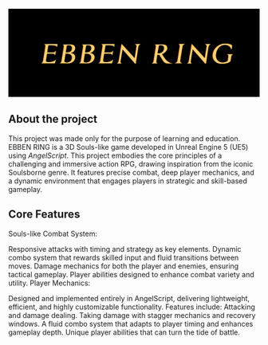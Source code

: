 ![](/Sources/Ebben-Ring/Images/TitleScreen2.png)

## About the project
This project was made only for the purpose of learning and education. 
EBBEN RING is a 3D Souls-like game developed in Unreal Engine 5 (UE5) using *AngelScript*. This project embodies the core principles of a challenging and immersive action RPG, drawing inspiration from the iconic Soulsborne genre. It features precise combat, deep player mechanics, and a dynamic environment that engages players in strategic and skill-based gameplay.


## Core Features
Souls-like Combat System:

Responsive attacks with timing and strategy as key elements.
Dynamic combo system that rewards skilled input and fluid transitions between moves.
Damage mechanics for both the player and enemies, ensuring tactical gameplay.
Player abilities designed to enhance combat variety and utility.
Player Mechanics:

Designed and implemented entirely in AngelScript, delivering lightweight, efficient, and highly customizable functionality.
Features include:
Attacking and damage dealing.
Taking damage with stagger mechanics and recovery windows.
A fluid combo system that adapts to player timing and enhances gameplay depth.
Unique player abilities that can turn the tide of battle.
